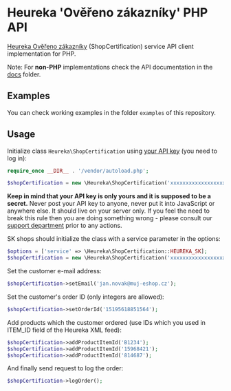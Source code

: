 Heureka 'Ověřeno zákazníky' PHP API
===================================

[Heureka Ověřeno zákazníky](http://overeno.heureka.cz/) (ShopCertification) service API client implementation for PHP.

Note: For **non-PHP** implementations check the API documentation in the
[docs](docs) folder.

Examples
--------

You can check working examples in the folder `examples` of this repository.

Usage
-----

Initialize class `Heureka\ShopCertification` using
[your API key](http://sluzby.heureka.cz/sluzby/certifikat-spokojenosti/) (you need to log in):

```php
require_once __DIR__ . '/vendor/autoload.php';

$shopCertification = new \Heureka\ShopCertification('xxxxxxxxxxxxxxxxxxxxxxxxxxxxxxxx');
```

**Keep in mind that your API key is only yours and it is supposed to be a secret.** Never post your API key to anyone,
never put it into JavaScript or anywhere else. It should live on your server only. If you feel the need to break this
rule then you are doing something wrong - please consult our [support department](http://onas.heureka.cz/kontakty)
prior to any actions.

SK shops should initialize the class with a service parameter in the options:

```php
$options = ['service' => \Heureka\ShopCertification::HEUREKA_SK];
$shopCertification = new \Heureka\ShopCertification('xxxxxxxxxxxxxxxxxxxxxxxxxxxxxxxx', $options);
```

Set the customer e-mail address:

```php
$shopCertification->setEmail('jan.novak@muj-eshop.cz');
```

Set the customer's order ID (only integers are allowed):

```php
$shopCertification->setOrderId('15195618851564');
```

Add products which the customer ordered (use IDs which you used in ITEM_ID field of the Heureka XML feed):
```php
$shopCertification->addProductItemId('B1234');
$shopCertification->addProductItemId('15968421');
$shopCertification->addProductItemId('814687');
```
And finally send request to log the order:

```php
$shopCertification->logOrder();
```
